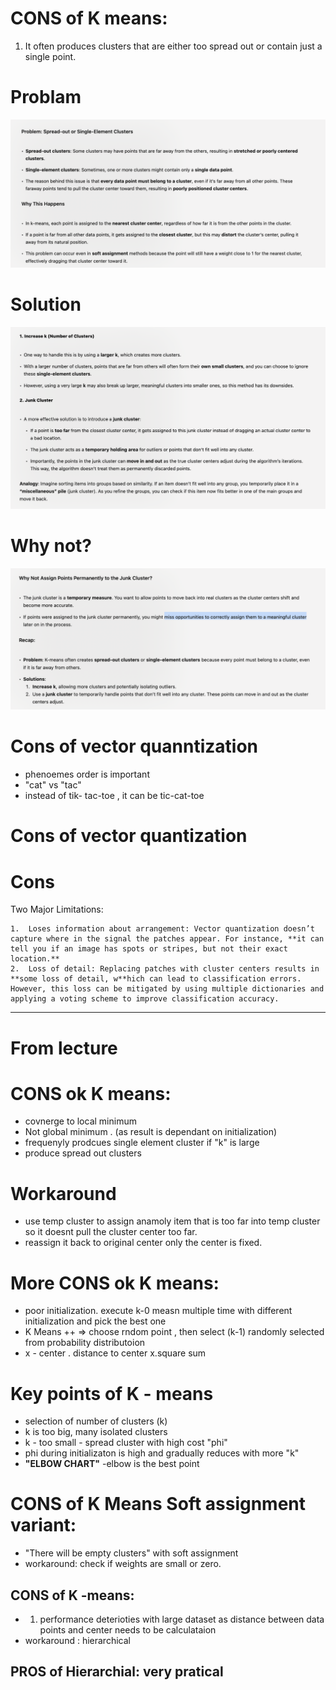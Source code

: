 # CONS of K means:

1. It often produces clusters that are either too spread out or contain just a single point. 

# Problam
![alt text](image-25.png)

# Solution
![alt text](image-26.png)

# Why not?
![alt text](image-27.png)


# Cons of vector quanntization

- phenoemes order is important
- "cat" vs "tac"
- instead of tik- tac-toe , it can be tic-cat-toe

# Cons of vector quantization
# Cons
Two Major Limitations:

	1.	Loses information about arrangement: Vector quantization doesn’t capture where in the signal the patches appear. For instance, **it can tell you if an image has spots or stripes, but not their exact location.**
	2.	Loss of detail: Replacing patches with cluster centers results in **some loss of detail, w**hich can lead to classification errors. However, this loss can be mitigated by using multiple dictionaries and applying a voting scheme to improve classification accuracy.

---

# From lecture
# CONS ok K means:
- covnerge to local minimum
- Not global minimum . (as result is dependant on initialization)
- frequenyly prodcues single element cluster if "k" is large
- produce spread out clusters

# Workaround
 - use temp cluster to assign anamoly item that is too far into temp cluster so it doesnt pull the cluster center too far.
 - reassign it back to original center only the center is fixed.
  

# More CONS ok K means:
- poor initialization. execute k-0 measn multiple time with different initialization and pick the best one
- K Means ++ => choose rndom point , then select (k-1) randomly selected from probability distributoion
- x - center . distance to center x.square sum

# Key points of K - means
- selection of number of clusters (k)
- k is too big, many isolated clusters
- k - too small - spread cluster with high cost "phi"
- phi during initializaton is high and gradually reduces with more "k"
- **"ELBOW CHART"** -elbow is the best point


# CONS of K Means Soft assignment variant: 
- "There will be empty clusters" with soft assignment
- workaround: check if weights are small or zero.

## CONS of K -means: 
- 1. performance deterioties with large dataset as distance between data points and center needs to be calculataion
- workaround : hierarchical

## PROS of Hierarchial: very pratical